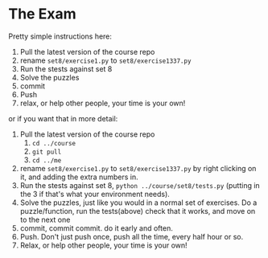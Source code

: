 # The Exam

Pretty simple instructions here:

1. Pull the latest version of the course repo
1. rename `set8/exercise1.py` to `set8/exercise1337.py`
1. Run the stests against set 8
1. Solve the puzzles
1. commit
1. Push
1. relax, or help other people, your time is your own!


or if you want that in more detail:


1. Pull the latest version of the course repo
    1. `cd ../course`
    1. `git pull`
    1. `cd ../me`
1. rename `set8/exercise1.py` to `set8/exercise1337.py` by right clicking on it, and adding the extra numbers in.
1. Run the stests against set 8, `python ../course/set8/tests.py` (putting in the 3 if that's what your environment needs).
1. Solve the puzzles, just like you would in a normal set of exercises. Do a puzzle/function, run the tests(above) check that it works, and move on to the next one
1. commit, commit commit. do it early and often.
1. Push. Don't just push once, push all the time, every half hour or so.
1. Relax, or help other people, your time is your own!
